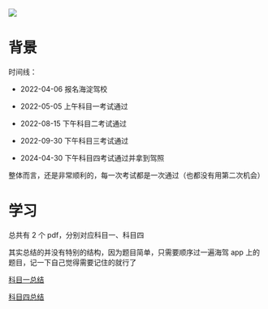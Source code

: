 # ![](https://p8.itc.cn/q_70/images03/20230512/ce99d35b976c49d499fbe84d243b152a.jpeg)

# 背景

时间线：

- 2022-04-06 报名海淀驾校

- 2022-05-05 上午科目一考试通过

- 2022-08-15 下午科目二考试通过

- 2022-09-30 下午科目三考试通过

- 2024-04-30 下午科目四考试通过并拿到驾照

整体而言，还是非常顺利的，每一次考试都是一次通过（也都没有用第二次机会）

# 学习

总共有 2 个 pdf，分别对应科目一、科目四

其实总结的并没有特别的结构，因为题目简单，只需要顺序过一遍海驾 app 上的题目，记一下自己觉得需要记住的就行了

[科目一总结](https://wizna.github.io/assets/summary/%E7%A7%91%E7%9B%AE%E4%B8%80%E6%80%BB%E7%BB%93.pdf)

[科目四总结](https://wizna.github.io/assets/summary/%E7%A7%91%E7%9B%AE%E5%9B%9B%E6%80%BB%E7%BB%93.pdf)
